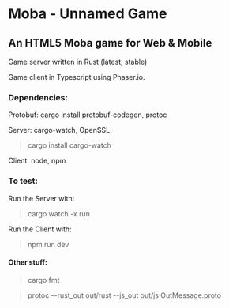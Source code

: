 # Moba - Unnamed Game

## An HTML5 Moba game for Web & Mobile

Game server written in Rust (latest, stable)

Game client in Typescript using Phaser.io.

### Dependencies:

Protobuf: cargo install protobuf-codegen, protoc

Server: cargo-watch, OpenSSL, 

> cargo install cargo-watch

Client: node, npm

### To test:

Run the Server with:

> cargo watch -x run

Run the Client with:

> npm run dev

#### Other stuff:

> cargo fmt

> protoc --rust_out out/rust --js_out out/js OutMessage.proto